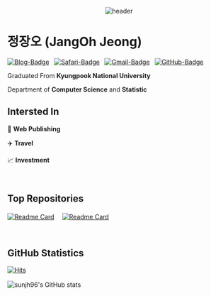 <div align=center>

![header](https://capsule-render.vercel.app/api?type=transparent&color=auto&height=150&section=header&text=👋WELCOME👋&fontSize=50&textAlign=center)

  <div align=left>

  # 정장오 (JangOh Jeong)

  [![Blog-Badge](https://img.shields.io/badge/-Blog-70CAC3?logo=jekyll&logoColor=white&style=flat)](https://sunjh96.github.io)&ensp;
  [![Safari-Badge](https://img.shields.io/badge/-Protfolio-brightgreen?logo=Safari&logoColor=white&style=flat)](https://jjo-portfolio.netlify.app/)&ensp;
  [![Gmail-Badge](https://img.shields.io/badge/-Gmail-EA4335?logo=Gmail&logoColor=white&style=flat)](mailto:jangoh96@gmail.com)&ensp;
  [![GitHub-Badge](https://img.shields.io/badge/-GitHub-181717?logo=github&style=flat)](https://github.com/sunjh96)

  Graduated From **Kyungpook National University**

  Department of **Computer Science** and **Statistic**

  ## Intersted In

  :art: **Web Publishing**
  
  :airplane: **Travel**

  :chart_with_upwards_trend: **Investment**

  <br/>

  ## Top Repositories

  <div display=flex>
  
  [![Readme Card](https://github-readme-stats.vercel.app/api/pin/?username=sunjh96&repo=sunjh96.github.io&show_owner=false)](https://sunjh96.github.io/)　
  [![Readme Card](https://github-readme-stats.vercel.app/api/pin/?username=sunjh96&repo=CodeUp-Solutions&show_owner=false)](https://github.com/sunjh96/CodeUp-Solutions)

  </div>
  
  <br/>
  
  ## GitHub Statistics

  [![Hits](https://hits.seeyoufarm.com/api/count/incr/badge.svg?url=https%3A%2F%2Fgithub.com%2Fsunjh96&count_bg=%233DC7C8&title_bg=%23555555&icon=pinboard.svg&icon_color=%23FFFFFF&title=hits&edge_flat=false)](https://hits.seeyoufarm.com)
  
  ![sunjh96's GitHub stats](https://github-readme-stats.vercel.app/api?username=sunjh96&show_icons=true&theme=dracula&count_private=true&width=60%)　    
  
  <!--
  ## BOJ Rank

  [![Solved.ac
  프로필](http://mazassumnida.wtf/api/v2/generate_badge?boj=sunjh96)](https://solved.ac/sunjh96)
-- >

  <br>
  aaa
  ---
  **Updated :** 2022-07-11 02:15

  </div>
</div>

